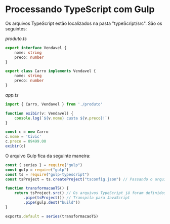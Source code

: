 # Processando TypeScript com Gulp
Os arquivos TypeScript estão localizados na pasta "typeScript/src". São os seguintes:

*produto.ts*
```ts
export interface Vendavel {
    nome: string
    preco: number
}

export class Carro implements Vendavel {
    nome: string
    preco: number
}
```

*app.ts*
```ts
import { Carro, Vendavel } from './produto'

function exibir(v: Vendavel) {
    console.log(`${v.nome} custa ${v.preco}!`)
}

const c = new Carro
c.nome = 'Civic'
c.preco = 89499.00
exibir(c)
```

O arquivo Gulp fica da seguinte maneira:
```js
const { series } = require("gulp")
const gulp = require("gulp")
const ts = require("gulp-typescript")
const tsProject = ts.createProject("tsconfig.json") // Passando o arquivo "tsconfig"

function transformacaoTS() {
    return tsProject.src() // Os arquivos TypeScript já foram definidos
        .pipe(tsProject()) // Transpila para JavaScript
        .pipe(gulp.dest("build")) 
}

exports.default = series(transformacaoTS)
```